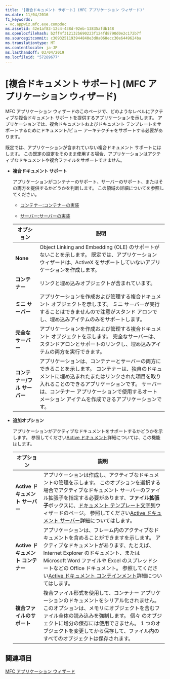 ```yaml
---
title: '[複合ドキュメント サポート] (MFC アプリケーション ウィザード)'
ms.date: 11/04/2016
f1_keywords:
- vc.appwiz.mfc.exe.compdoc
ms.assetid: 42e1af83-12c4-438d-92eb-13835afdb148
ms.openlocfilehash: b2ff4f312132b690223f124fd8790d0e2c172b7f
ms.sourcegitcommit: c3093251193944840e3d0a068ecc30e6449624ba
ms.translationtype: MT
ms.contentlocale: ja-JP
ms.lasthandoff: 03/04/2019
ms.locfileid: "57289677"
---
```

# <a name="compound-document-support-mfc-application-wizard"></a>[複合ドキュメント サポート] (MFC アプリケーション ウィザード)

MFC アプリケーション ウィザードのこのページで、どのようなレベルにアクティブな複合ドキュメント サポートを提供するアプリケーションを示します。 アプリケーションでは、複合ドキュメントおよびドキュメント テンプレートをサポートするためにドキュメント/ビュー アーキテクチャをサポートする必要があります。

既定では、アプリケーションが含まれていない複合ドキュメント サポートにはします。 この既定の設定をそのまま使用する場合、アプリケーションはアクティブなドキュメントや複合ファイルをサポートできません。

- **複合ドキュメント サポート**

  アプリケーションがコンテナーのサポート、サーバーのサポート、またはその両方を提供するかどうかを判断します。 この領域の詳細についてを参照してください。

  - [コンテナー:コンテナーの実装](../../mfc/containers-implementing-a-container.md)

  - [サーバー:サーバーの実装](../../mfc/servers-implementing-a-server.md)

  |オプション|説明|
  |------------|-----------------|
  |**None**|Object Linking and Embedding (OLE) のサポートがないことを示します。 既定では、アプリケーション ウィザードは、ActiveX をサポートしていないアプリケーションを作成します。|
  |**コンテナー**|リンクと埋め込みオブジェクトが含まれています。|
  |**ミニ サーバー**|アプリケーションを作成および管理する複合ドキュメント オブジェクトを示します。 ミニ サーバーが実行することはできませんので注意がスタンド アロンでし、埋め込みアイテムのみをサポートします。|
  |**完全なサーバー**|アプリケーションを作成および管理する複合ドキュメント オブジェクトを示します。 完全なサーバーは、スタンドアロンとサポートのリンクし、埋め込みアイテムの両方を実行できます。|
  |**コンテナー/フル サーバー**|アプリケーションは、コンテナーとサーバーの両方にできることを示します。 コンテナーは、独自のドキュメントに埋め込まれたまたはリンクされた項目を取り入れることのできるアプリケーションです。 サーバーは、コンテナー アプリケーションで使用するオートメーション アイテムを作成できるアプリケーションです。|

- **追加オプション**

  アプリケーションがアクティブなドキュメントをサポートするかどうかを示します。 参照してください[Active ドキュメント](../../mfc/active-documents.md)詳細については、この機能はします。

  |オプション|説明|
  |------------|-----------------|
  |**Active ドキュメント サーバー**|アプリケーションは作成し、アクティブなドキュメントの管理を示します。 このオプションを選択する場合でアクティブなドキュメント サーバーのファイル拡張子を指定する必要があります、**ファイル拡張子**ボックスに、[ドキュメント テンプレート文字列](../../mfc/reference/document-template-strings-mfc-application-wizard.md)ウィザードのページ。 参照してください[Active ドキュメント サーバー](../../mfc/active-document-servers.md)詳細についてはします。|
  |**Active ドキュメント コンテナー**|アプリケーションは、フレーム内のアクティブなドキュメントを含めることができますを示します。 アクティブなドキュメントがあります、たとえば、Internet Explorer のドキュメント、または Microsoft Word ファイルや Excel のスプレッドシートなどの Office ドキュメント。 参照してください[Active ドキュメント コンテインメント](../../mfc/active-document-containment.md)詳細についてはします。|
  |**複合ファイルのサポート**|複合ファイル形式を使用して、コンテナー アプリケーションのドキュメントをシリアル化されません。 このオプションは、メモリにオブジェクトを含むファイル全体の読み込みを強制します。 個々 のオブジェクトに増分の保存には使用できません。 1 つのオブジェクトを変更してから保存して、ファイル内のすべてのオブジェクトは保存されます。|

## <a name="see-also"></a>関連項目

[MFC アプリケーション ウィザード](../../mfc/reference/mfc-application-wizard.md)
